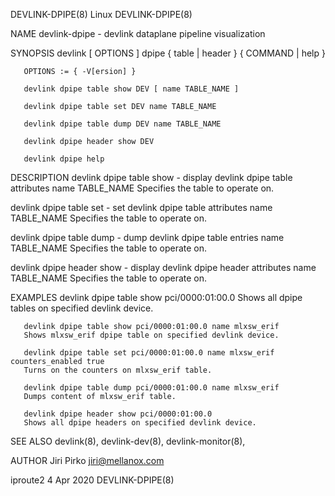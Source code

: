 DEVLINK-DPIPE(8)							     Linux							      DEVLINK-DPIPE(8)

NAME
       devlink-dpipe - devlink dataplane pipeline visualization

SYNOPSIS
       devlink [ OPTIONS ] dpipe { table | header } { COMMAND | help }

       OPTIONS := { -V[ersion] }

       devlink dpipe table show DEV [ name TABLE_NAME ]

       devlink dpipe table set DEV name TABLE_NAME

       devlink dpipe table dump DEV name TABLE_NAME

       devlink dpipe header show DEV

       devlink dpipe help

DESCRIPTION
   devlink dpipe table show - display devlink dpipe table attributes
       name TABLE_NAME
	      Specifies the table to operate on.

   devlink dpipe table set - set devlink dpipe table attributes
       name TABLE_NAME
	      Specifies the table to operate on.

   devlink dpipe table dump - dump devlink dpipe table entries
       name TABLE_NAME
	      Specifies the table to operate on.

   devlink dpipe header show - display devlink dpipe header attributes
       name TABLE_NAME
	      Specifies the table to operate on.

EXAMPLES
       devlink dpipe table show pci/0000:01:00.0
	   Shows all dpipe tables on specified devlink device.

       devlink dpipe table show pci/0000:01:00.0 name mlxsw_erif
	   Shows mlxsw_erif dpipe table on specified devlink device.

       devlink dpipe table set pci/0000:01:00.0 name mlxsw_erif counters_enabled true
	   Turns on the counters on mlxsw_erif table.

       devlink dpipe table dump pci/0000:01:00.0 name mlxsw_erif
	   Dumps content of mlxsw_erif table.

       devlink dpipe header show pci/0000:01:00.0
	   Shows all dpipe headers on specified devlink device.

SEE ALSO
       devlink(8), devlink-dev(8), devlink-monitor(8),

AUTHOR
       Jiri Pirko <jiri@mellanox.com>

iproute2								  4 Apr 2020							      DEVLINK-DPIPE(8)
